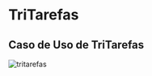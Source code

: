 # TriTarefas


## Caso de Uso de TriTarefas
![tritarefas](https://user-images.githubusercontent.com/37191196/43933447-452fcb0a-9c39-11e8-911f-0af61cdf8035.png)
